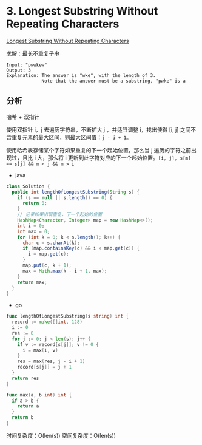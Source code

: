 # 3. Longest Substring Without Repeating Characters

[Longest Substring Without Repeating Characters](https://leetcode.com/problems/longest-substring-without-repeating-characters/)

求解：最长不重复子串

```
Input: "pwwkew"
Output: 3
Explanation: The answer is "wke", with the length of 3. 
             Note that the answer must be a substring, "pwke" is a 
```

## 分析

哈希 + 双指针 

使用双指针 i，j 去遍历字符串，不断扩大 j ，并适当调整 i，找出使得 [i, j] 之间不含重复元素的最大区间，则最大区间值：`j - i + 1`。

使用哈希表存储某个字符如果重复的下一个起始位置，那么当 j 遍历的字符之前出现过，且比 i 大，那么将 i 更新到此字符对应的下一个起始位置。`[i, j], s[m] == s[j] && m < j && m > i`


- java
```java
class Solution {
  public int lengthOfLongestSubstring(String s) {
    if (s == null || s.length() == 0) {
      return 0;
    }
    // 记录如果出现重复，下一个起始的位置
    HashMap<Character, Integer> map = new HashMap<>();
    int i = 0;
    int max = 0;
    for (int k = 0; k < s.length(); k++) {
      char c = s.charAt(k);
      if (map.containsKey(c) && i < map.get(c)) {
        i = map.get(c);
      }
      map.put(c, k + 1);
      max = Math.max(k - i + 1, max);
    }
    return max;
  }
}
```

- go
```go
func lengthOfLongestSubstring(s string) int {
  record := make([]int, 128)
  i := 0
  res := 0
  for j := 0; j < len(s); j++ {
    if v := record[s[j]]; v != 0 {
      i = max(i, v)
    } 
    res = max(res, j - i + 1)
    record[s[j]] = j + 1
  }
  return res
}

func max(a, b int) int {
  if a > b {
    return a
  }
  return b
}
```

时间复杂度：O(len(s))
空间复杂度：O(len(s))